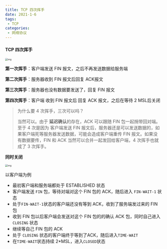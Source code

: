 ```yaml
---
title: TCP 四次挥手
date: 2021-1-6
tags:
 - TCP
categories:
 - 网络协议
---
```


#### TCP 四次挥手

<img src="https://user-gold-cdn.xitu.io/2019/6/26/16b911c618264239?imageslim" alt="img" style="zoom:50%;" />

**第一次挥手**：客户端发送 FIN 报文，之后不再发送数据给服务端

**第二次挥手**：服务器收到 FIN 报文后回复 ACK报文

**第三次挥手**：服务器也没有数据要发送了，回复 FIN 报文

**第四次挥手**：客户端 收到 FIN 报文后 回复 ACK 报文，之后在等待 2 MSL后关闭 

> 为什么要 4 次挥手，三次可以吗？
>
> 当然可以。由于 **延迟确认**的存在，ACK 可以跟随 FIN 包一起捎带回对端。至于 4 次是因为 客户端发送 FIN 报文后，服务器还是可以发送数据的，如果客户端死等服务器发送数据，可能会造成客户端重传 FIN 报文。如果没有数据要传，FIN 和 ACK 当然可以合并一起发回给客户端，4 次挥手也就成了 3 次挥手。

**同时关闭**

<img src="https://user-gold-cdn.xitu.io/2019/9/28/16d75572508a08d2?imageView2/0/w/1280/h/960/format/webp/ignore-error/1" alt="img" style="zoom:50%;" />

以客户端为例

- 最初客户端和服务端都处于 ESTABLISHED 状态
- 客户端发送 `FIN` 包，等待对端对这个 FIN 包的 ACK，随后进入 `FIN-WAIT-1` 状态
- 处于`FIN-WAIT-1`状态的客户端还没有等到 ACK，收到了服务端发过来的 FIN 包
- 收到 FIN 包以后客户端会发送对这个 FIN 包的的确认 ACK 包，同时自己进入 `CLOSING` 状态
- 继续等自己 FIN 包的 ACK
- 处于 `CLOSING` 状态的客户端终于等到了ACK，随后进入`TIME-WAIT`
- 在`TIME-WAIT`状态持续 2*MSL，进入`CLOSED`状态